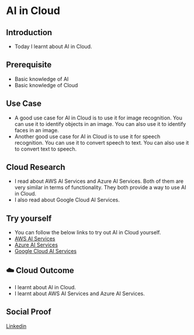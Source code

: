 # AI in Cloud

## Introduction
- Today I learnt about AI in Cloud.

## Prerequisite

- Basic knowledge of AI
- Basic knowledge of Cloud

## Use Case

- A good use case for AI in Cloud is to use it for image recognition. You can use it to identify objects in an image. You can also use it to identify faces in an image.
- Another good use case for AI in Cloud is to use it for speech recognition. You can use it to convert speech to text. You can also use it to convert text to speech.

## Cloud Research

- I read about AWS AI Services and Azure AI Services. Both of them are very similar in terms of functionality. They both provide a way to use AI in Cloud.
- I also read about Google Cloud AI Services.

## Try yourself

- You can follow the below links to try out AI in Cloud yourself.
- [AWS AI Services](https://aws.amazon.com/machine-learning/ai-services/)
- [Azure AI Services](https://azure.microsoft.com/en-in/services/cognitive-services/)
- [Google Cloud AI Services](https://cloud.google.com/products/ai)

## ☁️ Cloud Outcome

- I learnt about AI in Cloud.
- I learnt about AWS AI Services and Azure AI Services.

## Social Proof

[Linkedin](https://www.linkedin.com/feed/update/urn:li:activity:7130239067354488832/)